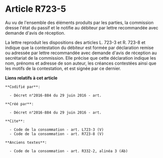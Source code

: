 # Article R723-5

Au vu de l'ensemble des éléments produits par les parties, la commission dresse l'état du passif et le notifie au débiteur
par lettre recommandée avec demande d'avis de réception. 

La lettre reproduit les dispositions des articles L. 723-3 et R. 723-8 et indique que la contestation du débiteur est formée
par déclaration remise ou adressée par lettre recommandée avec demande d'avis de réception au secrétariat de la commission.
Elle précise que cette déclaration indique les nom, prénoms et adresse de son auteur, les créances contestées ainsi que les
motifs de la contestation, et est signée par ce dernier.

**Liens relatifs à cet article**

	**Codifié par**:

	  - Décret n°2016-884 du 29 juin 2016 - art.

	**Créé par**:

	  - Décret n°2016-884 du 29 juin 2016 - art.

	**Cite**:

	  - Code de la consommation - art. L723-3 (V)
	  - Code de la consommation - art. R723-8 (V)

	**Anciens textes**:

	  - Code de la consommation - art. R332-2, alinéa 3 (Ab)
